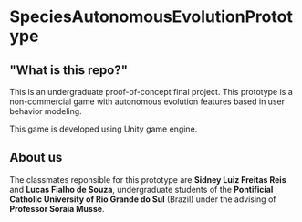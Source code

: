 # SpeciesAutonomousEvolutionPrototype

## "What is this repo?"
This is an undergraduate proof-of-concept final project. This prototype is a non-commercial game with autonomous evolution features based in user behavior modeling.

This game is developed using Unity game engine.

## About us
The classmates reponsible for this prototype are **Sidney Luiz Freitas Reis** and **Lucas Fialho de Souza**, undergraduate students of the **Pontificial Catholic University of Rio Grande do Sul** (Brazil) under the advising of **Professor Soraia Musse**.
